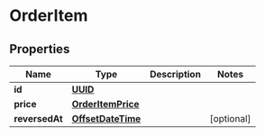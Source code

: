 # OrderItem

## Properties
Name | Type | Description | Notes
------------ | ------------- | ------------- | -------------
**id** | [**UUID**](UUID.md) |  | 
**price** | [**OrderItemPrice**](OrderItemPrice.md) |  | 
**reversedAt** | [**OffsetDateTime**](OffsetDateTime.md) |  |  [optional]
